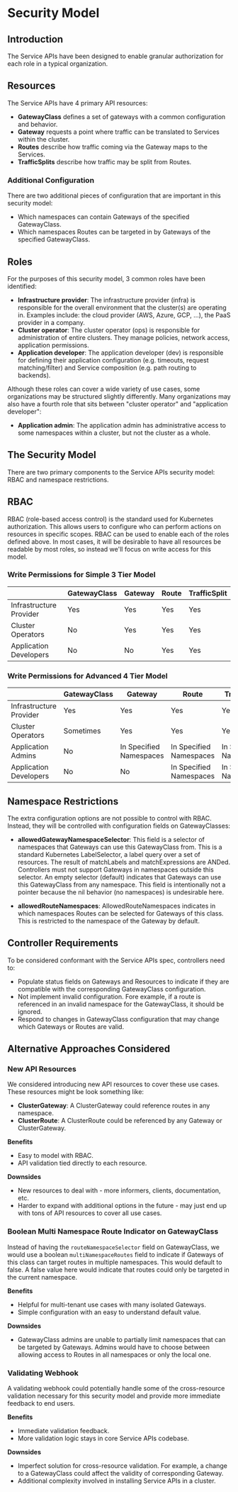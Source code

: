 # Security Model

## Introduction
The Service APIs have been designed to enable granular authorization for each
role in a typical organization. 

## Resources
The Service APIs have 4 primary API resources:

* **GatewayClass** defines a set of gateways with a common configuration and
  behavior.
* **Gateway** requests a point where traffic can be translated to Services
  within the cluster.
* **Routes** describe how traffic coming via the Gateway maps to the Services.
* **TrafficSplits** describe how traffic may be split from Routes.

### Additional Configuration
There are two additional pieces of configuration that are important in this
security model:

* Which namespaces can contain Gateways of the specified GatewayClass.
* Which namespaces Routes can be targeted in by Gateways of the specified
  GatewayClass.

## Roles
For the purposes of this security model, 3 common roles have been identified:

* **Infrastructure provider**: The infrastructure provider (infra) is
  responsible for the overall environment that the cluster(s) are operating in.
  Examples include: the cloud provider (AWS, Azure, GCP, ...), the PaaS provider
  in a company.
* **Cluster operator**: The cluster operator (ops) is responsible for
  administration of entire clusters. They manage policies, network access,
  application permissions.
* **Application developer**: The application developer (dev) is responsible for
  defining their application configuration (e.g. timeouts, request
  matching/filter) and Service composition (e.g. path routing to backends). 

Although these roles can cover a wide variety of use cases, some organizations
may be structured slightly differently. Many organizations may also have a
fourth role that sits between "cluster operator" and "application developer":

* **Application admin**: The application admin has administrative access to some
  namespaces within a cluster, but not the cluster as a whole.

## The Security Model
There are two primary components to the Service APIs security model: RBAC and
namespace restrictions.

## RBAC
RBAC (role-based access control) is the standard used for Kubernetes
authorization. This allows users to configure who can perform actions on
resources in specific scopes. RBAC can be used to enable each of the roles
defined above. In most cases, it will be desirable to have all resources be
readable by most roles, so instead we'll focus on write access for this model.

### Write Permissions for Simple 3 Tier Model 
| | GatewayClass | Gateway | Route | TrafficSplit |
|-|-|-|-|-|
| Infrastructure Provider | Yes | Yes | Yes | Yes |
| Cluster Operators | No | Yes | Yes | Yes |
| Application Developers | No | No | Yes | Yes |

### Write Permissions for Advanced 4 Tier Model 
| | GatewayClass | Gateway | Route | TrafficSplit |
|-|-|-|-|-|
| Infrastructure Provider | Yes | Yes | Yes | Yes |
| Cluster Operators | Sometimes | Yes | Yes | Yes |
| Application Admins | No | In Specified Namespaces | In Specified Namespaces | In Specified Namespaces |
| Application Developers | No | No | In Specified Namespaces | In Specified Namespaces |

## Namespace Restrictions
The extra configuration options are not possible to control with RBAC. Instead,
they will be controlled with configuration fields on GatewayClasses:

* **allowedGatewayNamespaceSelector**: This field is a selector of namespaces
  that Gateways can use this GatewayClass from. This is a standard Kubernetes
  LabelSelector, a label query over a set of resources. The result of
  matchLabels and matchExpressions are ANDed. Controllers must not support
  Gateways in namespaces outside this selector. An empty selector (default)
  indicates that Gateways can use this GatewayClass from any namespace. This
  field is intentionally not a pointer because the nil behavior (no namespaces)
  is undesirable here.

* **allowedRouteNamespaces**: AllowedRouteNamespaces indicates in which
  namespaces Routes can be selected for Gateways of this class. This is
  restricted to the namespace of the Gateway by default.
  
## Controller Requirements
To be considered conformant with the Service APIs spec, controllers need to:

* Populate status fields on Gateways and Resources to indicate if they are
  compatible with the corresponding GatewayClass configuration.
* Not implement invalid configuration. Fore example, if a route is referenced in
  an invalid namespace for the GatewayClass, it should be ignored. 
* Respond to changes in GatewayClass configuration that may change which
  Gateways or Routes are valid.

## Alternative Approaches Considered
### New API Resources
We considered introducing new API resources to cover these use cases. These
resources might be look something like:

* **ClusterGateway**: A ClusterGateway could reference routes in any namespace.
* **ClusterRoute**: A ClusterRoute could be referenced by any Gateway or
  ClusterGateway.

**Benefits**

* Easy to model with RBAC.
* API validation tied directly to each resource.

**Downsides**

* New resources to deal with - more informers, clients, documentation, etc.
* Harder to expand with additional options in the future - may just end up with
  tons of API resources to cover all use cases.

### Boolean Multi Namespace Route Indicator on GatewayClass
Instead of having the `routeNamespaceSelector` field on GatewayClass, we would
use a boolean `multiNamespaceRoutes` field to indicate if Gateways of this class
can target routes in multiple namespaces. This would default to false. A false
value here would indicate that routes could only be targeted in the current
namespace. 

**Benefits**

* Helpful for multi-tenant use cases with many isolated Gateways.
* Simple configuration with an easy to understand default value.

**Downsides**

* GatewayClass admins are unable to partially limit namespaces that can be
  targeted by Gateways. Admins would have to choose between allowing access to
  Routes in all namespaces or only the local one.

### Validating Webhook
A validating webhook could potentially handle some of the cross-resource
validation necessary for this security model and provide more immediate feedback
to end users. 

**Benefits**

* Immediate validation feedback.
* More validation logic stays in core Service APIs codebase.

**Downsides**

* Imperfect solution for cross-resource validation. For example, a change to a
  GatewayClass could affect the validity of corresponding Gateway.
* Additional complexity involved in installing Service APIs in a cluster.
